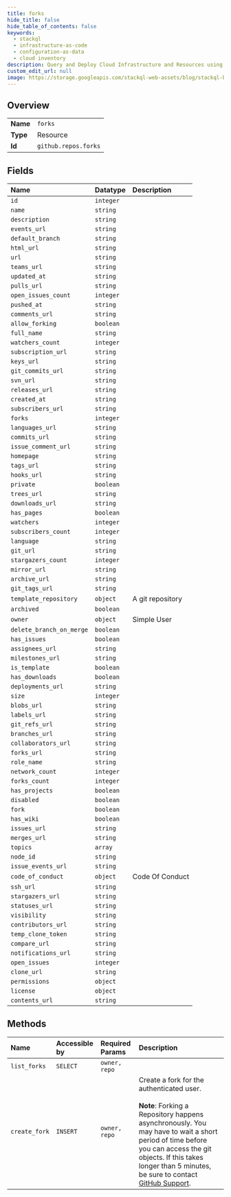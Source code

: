 ```yaml
---
title: forks
hide_title: false
hide_table_of_contents: false
keywords:
  - stackql
  - infrastructure-as-code
  - configuration-as-data
  - cloud inventory
description: Query and Deploy Cloud Infrastructure and Resources using SQL
custom_edit_url: null
image: https://storage.googleapis.com/stackql-web-assets/blog/stackql-blog-post-featured-image.png
---
```

  
    

## Overview
<table><tbody>
<tr><td><b>Name</b></td><td><code>forks</code></td></tr>
<tr><td><b>Type</b></td><td>Resource</td></tr>
<tr><td><b>Id</b></td><td><code>github.repos.forks</code></td></tr>
</tbody></table>

## Fields
| Name | Datatype | Description |
|:-----|:---------|:------------|
| `id` | `integer` |  |
| `name` | `string` |  |
| `description` | `string` |  |
| `events_url` | `string` |  |
| `default_branch` | `string` |  |
| `html_url` | `string` |  |
| `url` | `string` |  |
| `teams_url` | `string` |  |
| `updated_at` | `string` |  |
| `pulls_url` | `string` |  |
| `open_issues_count` | `integer` |  |
| `pushed_at` | `string` |  |
| `comments_url` | `string` |  |
| `allow_forking` | `boolean` |  |
| `full_name` | `string` |  |
| `watchers_count` | `integer` |  |
| `subscription_url` | `string` |  |
| `keys_url` | `string` |  |
| `git_commits_url` | `string` |  |
| `svn_url` | `string` |  |
| `releases_url` | `string` |  |
| `created_at` | `string` |  |
| `subscribers_url` | `string` |  |
| `forks` | `integer` |  |
| `languages_url` | `string` |  |
| `commits_url` | `string` |  |
| `issue_comment_url` | `string` |  |
| `homepage` | `string` |  |
| `tags_url` | `string` |  |
| `hooks_url` | `string` |  |
| `private` | `boolean` |  |
| `trees_url` | `string` |  |
| `downloads_url` | `string` |  |
| `has_pages` | `boolean` |  |
| `watchers` | `integer` |  |
| `subscribers_count` | `integer` |  |
| `language` | `string` |  |
| `git_url` | `string` |  |
| `stargazers_count` | `integer` |  |
| `mirror_url` | `string` |  |
| `archive_url` | `string` |  |
| `git_tags_url` | `string` |  |
| `template_repository` | `object` | A git repository |
| `archived` | `boolean` |  |
| `owner` | `object` | Simple User |
| `delete_branch_on_merge` | `boolean` |  |
| `has_issues` | `boolean` |  |
| `assignees_url` | `string` |  |
| `milestones_url` | `string` |  |
| `is_template` | `boolean` |  |
| `has_downloads` | `boolean` |  |
| `deployments_url` | `string` |  |
| `size` | `integer` |  |
| `blobs_url` | `string` |  |
| `labels_url` | `string` |  |
| `git_refs_url` | `string` |  |
| `branches_url` | `string` |  |
| `collaborators_url` | `string` |  |
| `forks_url` | `string` |  |
| `role_name` | `string` |  |
| `network_count` | `integer` |  |
| `forks_count` | `integer` |  |
| `has_projects` | `boolean` |  |
| `disabled` | `boolean` |  |
| `fork` | `boolean` |  |
| `has_wiki` | `boolean` |  |
| `issues_url` | `string` |  |
| `merges_url` | `string` |  |
| `topics` | `array` |  |
| `node_id` | `string` |  |
| `issue_events_url` | `string` |  |
| `code_of_conduct` | `object` | Code Of Conduct |
| `ssh_url` | `string` |  |
| `stargazers_url` | `string` |  |
| `statuses_url` | `string` |  |
| `visibility` | `string` |  |
| `contributors_url` | `string` |  |
| `temp_clone_token` | `string` |  |
| `compare_url` | `string` |  |
| `notifications_url` | `string` |  |
| `open_issues` | `integer` |  |
| `clone_url` | `string` |  |
| `permissions` | `object` |  |
| `license` | `object` |  |
| `contents_url` | `string` |  |
## Methods
| Name | Accessible by | Required Params | Description |
|:-----|:--------------|:----------------|:------------|
| `list_forks` | `SELECT` | `owner, repo` |  |
| `create_fork` | `INSERT` | `owner, repo` | Create a fork for the authenticated user.<br /><br />**Note**: Forking a Repository happens asynchronously. You may have to wait a short period of time before you can access the git objects. If this takes longer than 5 minutes, be sure to contact [GitHub Support](https://support.github.com/contact?tags=dotcom-rest-api). |
